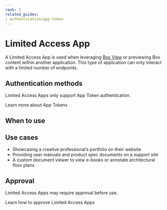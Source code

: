 ```yaml
---
rank: 3
related_guides:
- authentication/app-token
---
```


# Limited Access App

A Limited Access App is used when leveraging [Box View][bv] or previewing Box
content within another application. This type of application can only interact
with a limited number of endpoints.

## Authentication methods

Limited Access Apps only support App Token authentication. 

<CTA to='g://authentication/app-token'>
  Learn more about App Tokens
</CTA>

## When to use

## Use cases

- Showcasing a creative professional’s portfolio on their website
- Providing user manuals and product spec documents on a support site
- A custom document viewer to view e-books or annotate architectural floor plans

## Approval

Limited Access Apps may require approval before use. 

<CTA to='g://authorization/limited-access-approval'>
  Learn how to approve Limited Access Apps
</CTA>

[bv]: g://embed/box-view/